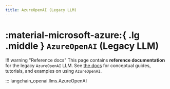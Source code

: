 ```yaml
---
title: AzureOpenAI (Legacy LLM)
---
```


# :material-microsoft-azure:{ .lg .middle } `AzureOpenAI` (Legacy LLM)

!!! warning "Reference docs"
    This page contains **reference documentation** for the legacy `AzureOpenAI` LLM. See
    [the docs](https://docs.langchain.com/oss/python/integrations/llms/azure_openai)
    for conceptual guides, tutorials, and examples on using `AzureOpenAI`.

::: langchain_openai.llms.AzureOpenAI
